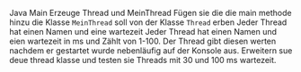 Java Main Erzeuge Thread und MeinThread
Fügen sie die die main methode hinzu
die Klasse `MeinThread` soll von der Klasse `Thread` erben
Jeder Thread hat einen Namen und eine wartezeit
Jeder Thread hat einen Namen und eien wartezeit in ms und Zählt von 1-100. Der Thread gibt diesen werten nachdem er gestartet wurde nebenläufig auf der Konsole aus. Erweitern sue deue thread klasse und testen sie Threads mit 30 und 100 ms wartezeit.